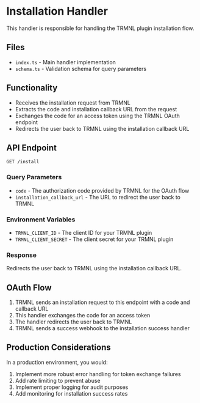 # Installation Handler

This handler is responsible for handling the TRMNL plugin installation flow.

## Files

- `index.ts` - Main handler implementation
- `schema.ts` - Validation schema for query parameters

## Functionality

- Receives the installation request from TRMNL
- Extracts the code and installation callback URL from the request
- Exchanges the code for an access token using the TRMNL OAuth endpoint
- Redirects the user back to TRMNL using the installation callback URL

## API Endpoint

`GET /install`

### Query Parameters

- `code` - The authorization code provided by TRMNL for the OAuth flow
- `installation_callback_url` - The URL to redirect the user back to TRMNL

### Environment Variables

- `TRMNL_CLIENT_ID` - The client ID for your TRMNL plugin
- `TRMNL_CLIENT_SECRET` - The client secret for your TRMNL plugin

### Response

Redirects the user back to TRMNL using the installation callback URL.

## OAuth Flow

1. TRMNL sends an installation request to this endpoint with a code and callback URL
2. This handler exchanges the code for an access token
3. The handler redirects the user back to TRMNL
4. TRMNL sends a success webhook to the installation success handler

## Production Considerations

In a production environment, you would:

1. Implement more robust error handling for token exchange failures
2. Add rate limiting to prevent abuse
3. Implement proper logging for audit purposes
4. Add monitoring for installation success rates
